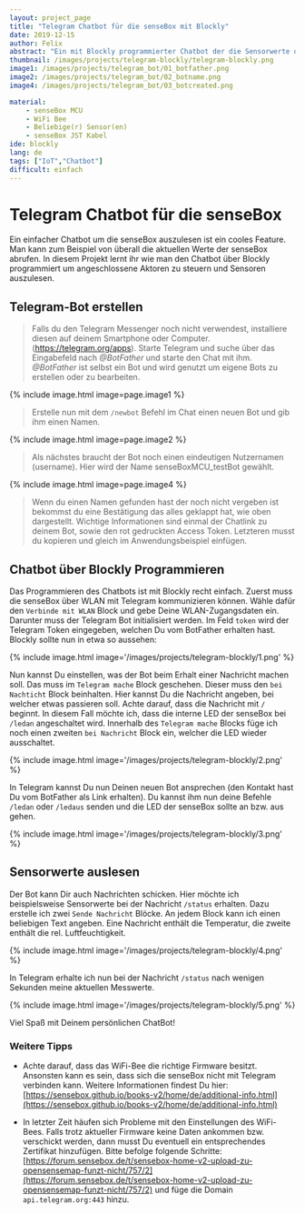 ```yaml
---
layout: project_page
title: "Telegram Chatbot für die senseBox mit Blockly"
date: 2019-12-15
author: Felix
abstract: "Ein mit Blockly programmierter Chatbot der die Sensorwerte der senseBox zurückgibt!"
thumbnail: /images/projects/telegram-blockly/telegram-blockly.png
image1: /images/projects/telegram_bot/01_botfather.png
image2: /images/projects/telegram_bot/02_botname.png
image4: /images/projects/telegram_bot/03_botcreated.png

material:
    - senseBox MCU
    - WiFi Bee
    - Beliebige(r) Sensor(en)
    - senseBox JST Kabel
ide: blockly
lang: de
tags: ["IoT","Chatbot"]
difficult: einfach
---
```

# Telegram Chatbot für die senseBox
Ein einfacher Chatbot um die senseBox auszulesen ist ein cooles Feature. Man kann zum Beispiel von überall die aktuellen Werte der senseBox abrufen. In diesem Projekt lernt ihr wie man den Chatbot über Blockly programmiert um angeschlossene Aktoren zu steuern und Sensoren auszulesen.

## Telegram-Bot erstellen
> Falls du den Telegram Messenger noch nicht verwendest, installiere diesen auf deinem Smartphone oder Computer. (https://telegram.org/apps).
Starte Telegram und suche über das Eingabefeld nach *@BotFather* und starte den Chat mit ihm. *@BotFather* ist selbst ein Bot und wird genutzt um eigene Bots zu erstellen oder zu bearbeiten.

{% include image.html image=page.image1 %}

> Erstelle nun mit dem `/newbot` Befehl im Chat einen neuen Bot und gib ihm einen Namen.

{% include image.html image=page.image2 %}

> Als nächstes braucht der Bot noch einen eindeutigen Nutzernamen (username). Hier wird der Name senseBoxMCU_testBot gewählt.

{% include image.html image=page.image4 %}

> Wenn du einen Namen gefunden hast der noch nicht vergeben ist bekommst du eine Bestätigung das alles geklappt hat, wie oben dargestellt. Wichtige Informationen sind einmal der Chatlink zu deinem Bot, sowie den rot gedruckten Access Token. Letzteren musst du kopieren und gleich im Anwendungsbeispiel einfügen.

## Chatbot über Blockly Programmieren
Das Programmieren des Chatbots ist mit Blockly recht einfach. Zuerst muss die senseBox über WLAN mit Telegram kommunizieren können. Wähle dafür den `Verbinde mit WLAN` Block und gebe Deine WLAN-Zugangsdaten ein. Darunter muss der Telegram Bot initialisiert werden. Im Feld `token` wird der Telegram Token eingegeben, welchen Du vom BotFather erhalten hast. Blockly sollte nun in etwa so aussehen:

{% include image.html image='/images/projects/telegram-blockly/1.png' %}

Nun kannst Du einstellen, was der Bot beim Erhalt einer Nachricht machen soll. Das muss im `Telegram mache` Block geschehen. Dieser muss den `bei Nachticht` Block beinhalten. Hier kannst Du die Nachricht angeben, bei welcher etwas passieren soll. Achte darauf, dass die Nachricht mit `/` beginnt. In diesem Fall möchte ich, dass die interne LED der senseBox bei `/ledan` angeschaltet wird. Innerhalb des `Telegram mache` Blocks füge ich noch einen zweiten `bei Nachricht` Block ein, welcher die LED wieder ausschaltet.

{% include image.html image='/images/projects/telegram-blockly/2.png' %}

In Telegram kannst Du nun Deinen neuen Bot ansprechen (den Kontakt hast Du vom BotFather als Link erhalten). Du kannst ihm nun deine Befehle `/ledan` oder `/ledaus` senden und die LED der senseBox sollte an bzw. aus gehen.

{% include image.html image='/images/projects/telegram-blockly/3.png' %}

## Sensorwerte auslesen
Der Bot kann Dir auch Nachrichten schicken. Hier möchte ich beispielsweise Sensorwerte bei der Nachricht `/status` erhalten. Dazu erstelle ich zwei `Sende Nachricht` Blöcke. An jedem Block kann ich einen beliebigen Text angeben. Eine Nachricht enthält die Temperatur, die zweite enthält die rel. Luftfeuchtigkeit.

{% include image.html image='/images/projects/telegram-blockly/4.png' %}

In Telegram erhalte ich nun bei der Nachricht `/status` nach wenigen Sekunden meine aktuellen Messwerte.

{% include image.html image='/images/projects/telegram-blockly/5.png' %}

Viel Spaß mit Deinem persönlichen ChatBot!

### Weitere Tipps
* Achte darauf, dass das WiFi-Bee die richtige Firmware besitzt. Ansonsten kann es sein, dass sich die senseBox nicht mit Telegram verbinden kann. Weitere Informationen findest Du hier: [https://sensebox.github.io/books-v2/home/de/additional-info.html](https://sensebox.github.io/books-v2/home/de/additional-info.html)

* In letzter Zeit häufen sich Probleme mit den Einstellungen des WiFi-Bees. Falls trotz aktueller Firmware keine Daten ankommen bzw. verschickt werden, dann musst Du eventuell ein entsprechendes Zertifikat hinzufügen. Bitte befolge folgende Schritte: [https://forum.sensebox.de/t/sensebox-home-v2-upload-zu-opensensemap-funzt-nicht/757/2](https://forum.sensebox.de/t/sensebox-home-v2-upload-zu-opensensemap-funzt-nicht/757/2) und füge die Domain `api.telegram.org:443` hinzu.
